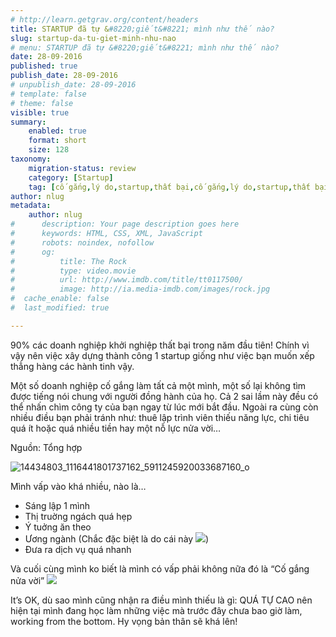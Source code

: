 ```yaml
---
# http://learn.getgrav.org/content/headers
title: STARTUP đã tự &#8220;giết&#8221; mình như thế nào?
slug: startup-da-tu-giet-minh-nhu-nao
# menu: STARTUP đã tự &#8220;giết&#8221; mình như thế nào?
date: 28-09-2016
published: true
publish_date: 28-09-2016
# unpublish_date: 28-09-2016
# template: false
# theme: false
visible: true
summary:
    enabled: true
    format: short
    size: 128
taxonomy:
    migration-status: review
    category: [Startup]
    tag: [cố gắng,lý do,startup,thất bại,cố gắng,lý do,startup,thất bại]
author: nlug
metadata:
    author: nlug
#      description: Your page description goes here
#      keywords: HTML, CSS, XML, JavaScript
#      robots: noindex, nofollow
#      og:
#          title: The Rock
#          type: video.movie
#          url: http://www.imdb.com/title/tt0117500/
#          image: http://ia.media-imdb.com/images/rock.jpg
#  cache_enable: false
#  last_modified: true

---
```


90% các doanh nghiệp khởi nghiệp thất bại trong năm đầu tiên! Chính vì vậy nên việc xây dựng thành công 1 startup giống như việc bạn muốn xếp thẳng hàng các hành tinh vậy.

Một số doanh nghiệp cố gắng làm tất cả một mình, một số lại không tìm được tiếng nói chung với người đồng hành của họ. Cả 2 sai lầm này đều có thể nhấn chìm công ty của bạn ngay từ lúc mới bắt đầu. Ngoài ra cùng còn nhiều điều bạn phải tránh như: thuê lập trình viên thiếu năng lực, chi tiêu quá ít hoặc quá nhiều tiền hay một nỗ lực nửa vời…

Nguồn: Tổng hợp

![14434803_1116441801737162_5911245920033687160_o](http://cuthanh.com/wp-content/uploads/2016/09/14434803_1116441801737162_5911245920033687160_o-851x1024.jpg)

Mình vấp vào khá nhiều, nào là…

- Sáng lập 1 mình
- Thị truờng ngách quá hẹp
- Ý tuởng ăn theo
- Ương ngành (Chắc đặc biệt là do cái này ![](http://cuthanh.com/wp-content/uploads/lm-easy-emoticons/emoticons-custom/299e9352fa1be8323aba0ef9c0bdfab5.png))
- Đưa ra dịch vụ quá nhanh

Và cuối cùng mình ko biết là mình có vấp phải không nữa đó là “Cố gắng nửa vời” ![](http://cuthanh.com/wp-content/uploads/lm-easy-emoticons/emoticons-custom/1a5e76df614241c5f0257f9bb3d73b19.png)

It’s OK, dù sao mình cũng nhận ra điều mình thiếu là gì: QUÁ TỰ CAO nên hiện tại mình đang học làm những việc mà trước đây chưa bao giờ làm, working from the bottom. Hy vọng bản thân sẽ khá lên!